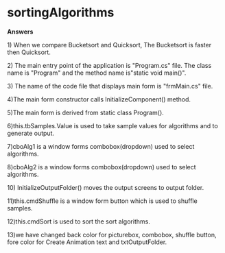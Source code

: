 # sortingAlgorithms
<b>Answers</b></br>
<p>1) When we compare Bucketsort and Quicksort, The Bucketsort is faster then Quicksort.</p>
<p>2) The main entry point of the application is "Program.cs" file. The class name is "Program" and the method name is"static void main()".</p>
<p>3) The name of the code file that displays main form is "frmMain.cs" file.</p>
<p>4)The main form constructor calls InitializeComponent() method.</p>
<p>5)The main form is derived from static class Program().</p>
<p>6)this.tbSamples.Value is used to take sample values for algorithms and to generate output.</p>
<p>7)cboAlg1 is a window forms combobox(dropdown) used to select algorithms.</p>
<p>8)cboAlg2 is a window forms combobox(dropdown) used to select algorithms.</p>
<p>10) InitializeOutputFolder() moves the output screens to output folder.</p>
<p>11)this.cmdShuffle is a window form button which is used to shuffle samples.</p>
<p>12)this.cmdSort is used to sort the sort algorithms.</p>
<p>13)we have changed back color for picturebox, combobox, shuffle button, fore color for Create Animation text and txtOutputFolder.</p>

